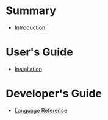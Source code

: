 # Summary

- [Introduction](intro.md)

# User's Guide

- [Installation]()

# Developer's Guide

- [Language Reference](dev/langref.md)
